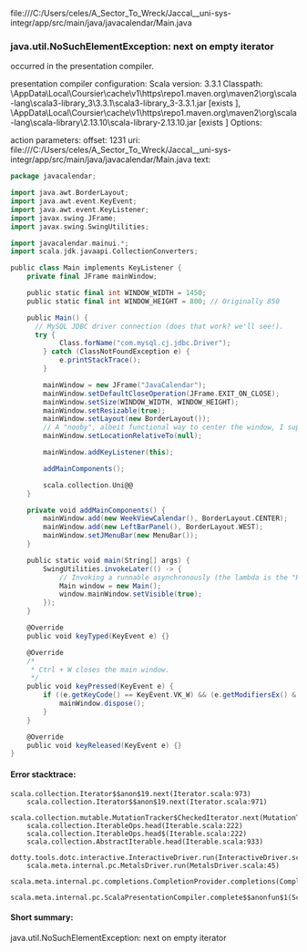 file:///C:/Users/celes/A_Sector_To_Wreck/Jaccal__uni-sys-integr/app/src/main/java/javacalendar/Main.java
### java.util.NoSuchElementException: next on empty iterator

occurred in the presentation compiler.

presentation compiler configuration:
Scala version: 3.3.1
Classpath:
<HOME>\AppData\Local\Coursier\cache\v1\https\repo1.maven.org\maven2\org\scala-lang\scala3-library_3\3.3.1\scala3-library_3-3.3.1.jar [exists ], <HOME>\AppData\Local\Coursier\cache\v1\https\repo1.maven.org\maven2\org\scala-lang\scala-library\2.13.10\scala-library-2.13.10.jar [exists ]
Options:



action parameters:
offset: 1231
uri: file:///C:/Users/celes/A_Sector_To_Wreck/Jaccal__uni-sys-integr/app/src/main/java/javacalendar/Main.java
text:
```scala
package javacalendar;

import java.awt.BorderLayout;
import java.awt.event.KeyEvent;
import java.awt.event.KeyListener;
import javax.swing.JFrame;
import javax.swing.SwingUtilities;

import javacalendar.mainui.*; 
import scala.jdk.javaapi.CollectionConverters;

public class Main implements KeyListener {
    private final JFrame mainWindow;

    public static final int WINDOW_WIDTH = 1450;
    public static final int WINDOW_HEIGHT = 800; // Originally 850

    public Main() {
      // MySQL JDBC driver connection (does that work? we'll see!).
      try {
            Class.forName("com.mysql.cj.jdbc.Driver");
        } catch (ClassNotFoundException e) {
            e.printStackTrace();
        }

        mainWindow = new JFrame("JavaCalendar");
        mainWindow.setDefaultCloseOperation(JFrame.EXIT_ON_CLOSE);
        mainWindow.setSize(WINDOW_WIDTH, WINDOW_HEIGHT);
        mainWindow.setResizable(true);
        mainWindow.setLayout(new BorderLayout());  
        // A "nooby", albeit functional way to center the window, I suppose.
        mainWindow.setLocationRelativeTo(null);

        mainWindow.addKeyListener(this);

        addMainComponents();

        scala.collection.Uni@@
    }

    private void addMainComponents() {
        mainWindow.add(new WeekViewCalendar(), BorderLayout.CENTER);
        mainWindow.add(new LeftBarPanel(), BorderLayout.WEST);
        mainWindow.setJMenuBar(new MenuBar());
    }

    public static void main(String[] args) {
        SwingUtilities.invokeLater(() -> {
            // Invoking a runnable asynchronously (the lambda is the "Runnable" class; or the run() method).
            Main window = new Main();
            window.mainWindow.setVisible(true);
        });
    }

    @Override
    public void keyTyped(KeyEvent e) {}

    @Override
    /*
     * Ctrl + W closes the main window.
     */
    public void keyPressed(KeyEvent e) {
        if ((e.getKeyCode() == KeyEvent.VK_W) && (e.getModifiersEx() & KeyEvent.CTRL_DOWN_MASK) != 0) {
            mainWindow.dispose();
        }
    }

    @Override
    public void keyReleased(KeyEvent e) {}
}

```



#### Error stacktrace:

```
scala.collection.Iterator$$anon$19.next(Iterator.scala:973)
	scala.collection.Iterator$$anon$19.next(Iterator.scala:971)
	scala.collection.mutable.MutationTracker$CheckedIterator.next(MutationTracker.scala:76)
	scala.collection.IterableOps.head(Iterable.scala:222)
	scala.collection.IterableOps.head$(Iterable.scala:222)
	scala.collection.AbstractIterable.head(Iterable.scala:933)
	dotty.tools.dotc.interactive.InteractiveDriver.run(InteractiveDriver.scala:168)
	scala.meta.internal.pc.MetalsDriver.run(MetalsDriver.scala:45)
	scala.meta.internal.pc.completions.CompletionProvider.completions(CompletionProvider.scala:46)
	scala.meta.internal.pc.ScalaPresentationCompiler.complete$$anonfun$1(ScalaPresentationCompiler.scala:146)
```
#### Short summary: 

java.util.NoSuchElementException: next on empty iterator